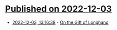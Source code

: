 # [Published on 2022-12-03](index.md)

* [2022-12-03, 13:16:38](https://news.ycombinator.com/item?id=33843229) - [On the Gift of Longhand](https://themillions.com/2022/11/on-the-gift-of-longhand.html)

